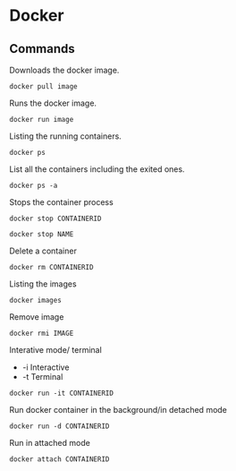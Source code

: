 # Docker

## Commands
Downloads the docker image.
 ```
 docker pull image
 ```
Runs the docker image.
```
docker run image
```
Listing the running containers.
```
docker ps
```
List all the containers including the exited ones.
```
docker ps -a
```
Stops the container process
```
docker stop CONTAINERID
```
```
docker stop NAME
```
Delete a container
```
docker rm CONTAINERID
```
Listing the images
```
docker images
```
Remove image
```
docker rmi IMAGE
```
Interative mode/ terminal
 - -i  Interactive
 -  -t Terminal
 ```
 docker run -it CONTAINERID
 ```
 Run docker container in the background/in detached mode
 ```
 docker run -d CONTAINERID
 ```
 Run in attached mode
 ```
 docker attach CONTAINERID
 ```
 
 
